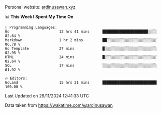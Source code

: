 Personal website: [ardinusawan.xyz](https://ardinusawan.xyz)

<!--START_SECTION:waka-->
📊 **This Week I Spent My Time On** 

```text
💬 Programming Languages: 
Go                       12 hrs 41 mins      █████████████████████░░░░   82.64 % 
Markdown                 1 hr 2 mins         ██░░░░░░░░░░░░░░░░░░░░░░░   06.78 % 
Go Template              27 mins             █░░░░░░░░░░░░░░░░░░░░░░░░   02.95 % 
HTML                     24 mins             █░░░░░░░░░░░░░░░░░░░░░░░░   02.64 % 
SQL                      17 mins             ░░░░░░░░░░░░░░░░░░░░░░░░░   01.92 % 

🔥 Editors: 
GoLand                   15 hrs 21 mins      █████████████████████████   100.00 % 
```


 Last Updated on 29/11/2024 12:41:33 UTC
<!--END_SECTION:waka-->
Data taken from https://wakatime.com/@ardinusawan

